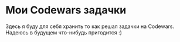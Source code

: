 # Мои Codewars задачки
Здесь я буду для себя хранить то как решал задачки на Codewars. Надеюсь в будущем что-нибудь пригодится :)
